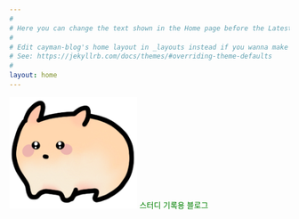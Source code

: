 ```yaml
---
#
# Here you can change the text shown in the Home page before the Latest Posts section.
#
# Edit cayman-blog's home layout in _layouts instead if you wanna make some changes
# See: https://jekyllrb.com/docs/themes/#overriding-theme-defaults
#
layout: home
---
```


<img src="/HAPI.png" width="230px" height="200px" alt="HAPI">
<span style="color:green">스터디 기록용 블로그</span>
